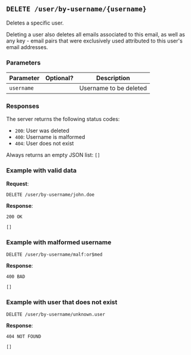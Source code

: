 ## `DELETE /user/by-username/{username}`

Deletes a specific user.

Deleting a user also deletes all emails associated to this email, as well as any key - email pairs that were exclusively used attributed to this user's email addresses.

### Parameters

| Parameter   | Optional?    | Description            |
|-------------|--------------|------------------------|
| `username`  |              | Username to be deleted |

### Responses

The server returns the following status codes:

- `200`: User was deleted
- `400`: Username is malformed
- `404`: User does not exist

Always returns an empty JSON list: `[]`

### Example with valid data

**Request**:

```
DELETE /user/by-username/john.doe
```

**Response**:

```
200 OK

[]
```


### Example with malformed username

```
DELETE /user/by-username/malf:or$med
```

**Response**:

```
400 BAD

[]
```

### Example with user that does not exist
```
DELETE /user/by-username/unknown.user
```

**Response**:

```
404 NOT FOUND

[]
```